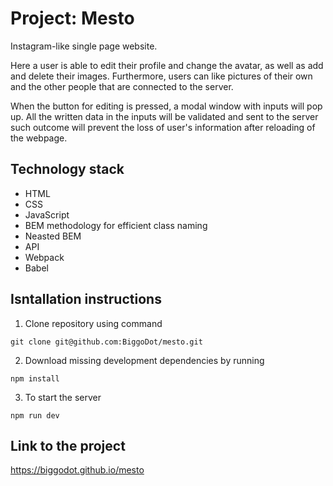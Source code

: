 # Project: Mesto
Instagram-like single page website. 

Here a user is able to edit their profile and change the avatar, as well as add and delete their images. Furthermore, users can like pictures of their own and the other people that are connected to the server. 

When the button for editing is pressed, a modal window with inputs will pop up.
All the written data in the inputs will be validated and sent to the server such outcome will prevent the loss of user's information after reloading of the webpage.

## Technology stack
* HTML
* CSS
* JavaScript
* BEM methodology for efficient class naming
* Neasted BEM
* API
* Webpack 
* Babel

## Isntallation instructions

1. Clone repository using command 

```
git clone git@github.com:BiggoDot/mesto.git
```

2. Download missing development dependencies by running 

```
npm install
```

3. To start the server 

```
npm run dev
```

## Link to the project
https://biggodot.github.io/mesto

